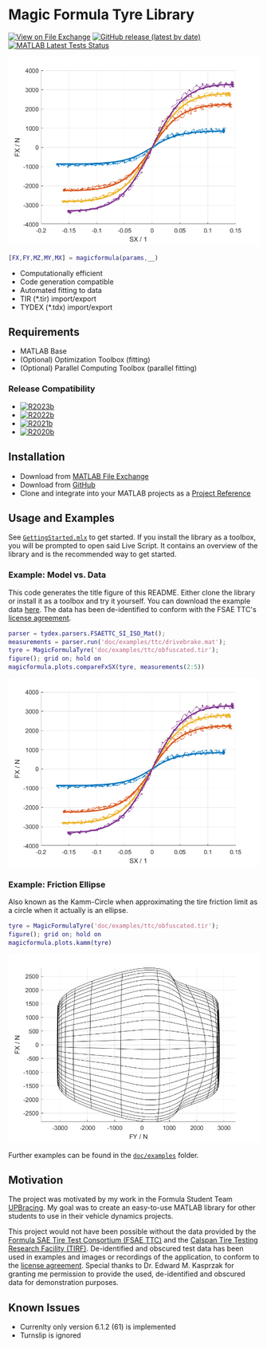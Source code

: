 # Magic Formula Tyre Library

[![View on File Exchange](https://www.mathworks.com/matlabcentral/images/matlab-file-exchange.svg)](https://de.mathworks.com/matlabcentral/fileexchange/110955)
[![GitHub release (latest by date)](https://img.shields.io/github/v/release/teasit/magic-formula-tyre-library)](https://github.com/teasit/magic-formula-tyre-library/releases/latest)
[![MATLAB Latest Tests Status](https://github.com/teasit/magic-formula-tyre-library/actions/workflows/test-matlab-r2023b.yml/badge.svg?branch=main)](https://github.com/teasit/magic-formula-tyre-library/actions/workflows/test-matlab-r2023b.yml)

![Social-Preview](doc/images/magic_formula_library_socialpreview.png)

```matlab
[FX,FY,MZ,MY,MX] = magicformula(params,__)
```

- Computationally efficient
- Code generation compatible
- Automated fitting to data
- TIR (*.tir) import/export
- TYDEX (*.tdx) import/export

## Requirements

- MATLAB Base
- (Optional) Optimization Toolbox (fitting)
- (Optional) Parallel Computing Toolbox (parallel fitting)

### Release Compatibility

- [![R2023b](https://github.com/teasit/magic-formula-tyre-library/actions/workflows/test-matlab-r2023b.yml/badge.svg?branch=main)](https://github.com/teasit/magic-formula-tyre-library/actions/workflows/test-matlab-r2023b.yml)
- [![R2022b](https://github.com/teasit/magic-formula-tyre-library/actions/workflows/test-matlab-r2022b.yml/badge.svg?branch=main)](https://github.com/teasit/magic-formula-tyre-library/actions/workflows/test-matlab-r2022b.yml)
- [![R2021b](https://github.com/teasit/magic-formula-tyre-library/actions/workflows/test-matlab-r2021b.yml/badge.svg?branch=main)](https://github.com/teasit/magic-formula-tyre-library/actions/workflows/test-matlab-r2021b.yml)
- [![R2020b](https://github.com/teasit/magic-formula-tyre-library/actions/workflows/test-matlab-r2020b.yml/badge.svg?branch=main)](https://github.com/teasit/magic-formula-tyre-library/actions/workflows/test-matlab-r2020b.yml)

## Installation

- Download from [MATLAB File Exchange](https://de.mathworks.com/matlabcentral/fileexchange/110955)
- Download from [GitHub](https://github.com/teasit/magic-formula-tyre-library/releases)
- Clone and integrate into your MATLAB projects as a [Project Reference](https://de.mathworks.com/help/simulink/ug/add-or-remove-a-reference-to-another-project.html)

## Usage and Examples

See [`GettingStarted.mlx`](./doc/GettingStarted.mlx) to get started. If you install
the library as a toolbox, you will be prompted to open said Live Script. It contains
an overview of the library and is the recommended way to get started.

### Example: Model vs. Data

This code generates the title figure of this README. Either clone the library or install
it as a toolbox and try it yourself. You can download the example data
[here](https://github.com/teasit/magic-formula-tyre-library/tree/main/doc/examples/fsae-ttc-data).
The data has been de-identified to conform with the FSAE TTC's
[license agreement](https://www.millikenresearch.com/FSAE_TTC_agreement.pdf).

```matlab
parser = tydex.parsers.FSAETTC_SI_ISO_Mat();
measurements = parser.run('doc/examples/ttc/drivebrake.mat');
tyre = MagicFormulaTyre('doc/examples/ttc/obfuscated.tir');
figure(); grid on; hold on
magicformula.plots.compareFxSX(tyre, measurements(2:5))
```

![Model vs. Data Plot](doc/images/magic_formula_library_socialpreview.png)

### Example: Friction Ellipse

Also known as the Kamm-Circle when approximating the tire friction limit as a circle when it actually is an ellipse.

```matlab
tyre = MagicFormulaTyre('doc/examples/ttc/obfuscated.tir');
figure(); grid on; hold on
magicformula.plots.kamm(tyre)
```

![Kamm Plot](doc/images/kamm.png)

Further examples can be found in the  [`doc/examples`](./doc/examples) folder.

## Motivation

The project was motivated by my work in the Formula Student Team
[UPBracing](https://formulastudent.uni-paderborn.de/en/). My goal was to create an
easy-to-use MATLAB library for other students to use in their vehicle dynamics projects.

This project would not have been possible without the data provided by the
[Formula SAE Tire Test Consortium (FSAE TTC)](https://www.millikenresearch.com/fsaettc.html)
and the
[Calspan Tire Testing Research Facility (TIRF)](https://calspan.com/automotive/fsae-ttc).
De-identified and obscured test data has been used in examples and images or recordings
of the application, to conform to the
[license agreement](https://www.millikenresearch.com/FSAE_TTC_agreement.pdf).
Special thanks to Dr. Edward M. Kasprzak for granting me permission to provide the used,
de-identified and obscured data for demonstration purposes.

## Known Issues

- Currenlty only version 6.1.2 (61) is implemented
- Turnslip is ignored

